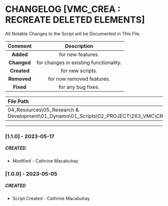 # CHANGELOG [VMC_CREA : RECREATE DELETED ELEMENTS]
All Notable Changes to the Script will be Documented in This File.

| Comment | Description |
| :--: | :--: |
| **Added**  | for new features. |
|**Changed** |for changes in existing functionality. |
|**Created** | for new scripts. |
|**Removed** |for now removed features. |
|**Fixed** |for any bug fixes. |

| File Path | 
| :-- |
|04_Resources\05_Research & Development\01_Dynamo\01_Scripts\02_PROJECT\263_VMC\CREATOR|
------------------------------------------------------------------
### [1.1.0] - 2023-05-17
##### CREATED
- Modified - Cathrine Macabuhay

### [1.0.0] - 2023-05-05
##### CREATED
- Script Created - Cathrine Macabuhay